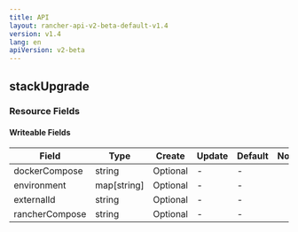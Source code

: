 ```yaml
---
title: API
layout: rancher-api-v2-beta-default-v1.4
version: v1.4
lang: en
apiVersion: v2-beta
---
```


## stackUpgrade



### Resource Fields

#### Writeable Fields

Field | Type | Create | Update | Default | Notes
---|---|---|---|---|---
dockerCompose | string | Optional | - | - | 
environment | map[string] | Optional | - | - | 
externalId | string | Optional | - | - | 
rancherCompose | string | Optional | - | - | 



<br>
